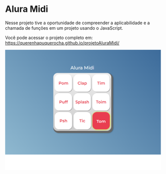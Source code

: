 # Alura Midi

Nesse projeto tive a oportunidade de compreender a aplicabilidade e a chamada de funções em um projeto usando o JavaScript. 

Você pode acessar o projeto completo em: https://querenhapuquerocha.github.io/projetoAluraMidi/

![](images/alura-midi.png#vitrinedev)

